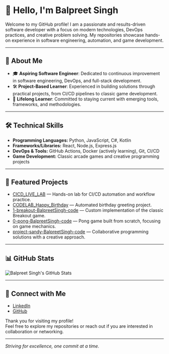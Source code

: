 # 👋 Hello, I'm Balpreet Singh

Welcome to my GitHub profile! I am a passionate and results-driven software developer with a focus on modern technologies, DevOps practices, and creative problem solving. My repositories showcase hands-on experience in software engineering, automation, and game development.

---

## 💼 About Me

- 🎓 **Aspiring Software Engineer**: Dedicated to continuous improvement in software engineering, DevOps, and full-stack development.
- 🛠️ **Project-Based Learner**: Experienced in building solutions through practical projects, from CI/CD pipelines to classic game development.
- 🌱 **Lifelong Learner**: Committed to staying current with emerging tools, frameworks, and methodologies.

---

## 🛠️ Technical Skills

- **Programming Languages:** Python, JavaScript, C#, Kotlin
- **Frameworks/Libraries:** React, Node.js, Express.js
- **DevOps & Tools:** GitHub Actions, Docker (actively learning), Git, CI/CD
- **Game Development:** Classic arcade games and creative programming projects

---

## 📂 Featured Projects

- [CICD_LIVE_LAB](https://github.com/BalpreetSingh-code/CICD_LIVE_LAB) — Hands-on lab for CI/CD automation and workflow practice.
- [CODELAB_Happy_Birthday](https://github.com/BalpreetSingh-code/CODELAB_Happy_Birthday) — Automated birthday greeting project.
- [1-breakout-BalpreetSingh-code](https://github.com/JAC-CS-Game-Programming-F25/1-breakout-BalpreetSingh-code) — Custom implementation of the classic Breakout game.
- [0-pong-BalpreetSingh-code](https://github.com/JAC-CS-Game-Programming-F25/0-pong-BalpreetSingh-code) — Pong game built from scratch, focusing on game mechanics.
- [project-sandy-BalpreetSingh-code](https://github.com/JAC-CS-Programming-4-W25/project-sandy-BalpreetSingh-code) — Collaborative programming solutions with a creative approach.

---

## 📊 GitHub Stats

![Balpreet Singh's GitHub Stats](https://github-readme-stats.vercel.app/api?username=BalpreetSingh-code&show_icons=true&theme=radical)

---

## 🤝 Connect with Me

- [LinkedIn](https://www.linkedin.com/in/balpreetsinghsahota/)
- [GitHub](https://github.com/BalpreetSingh-code)

Thank you for visiting my profile!  
Feel free to explore my repositories or reach out if you are interested in collaboration or networking.

---

*Striving for excellence, one commit at a time.*
